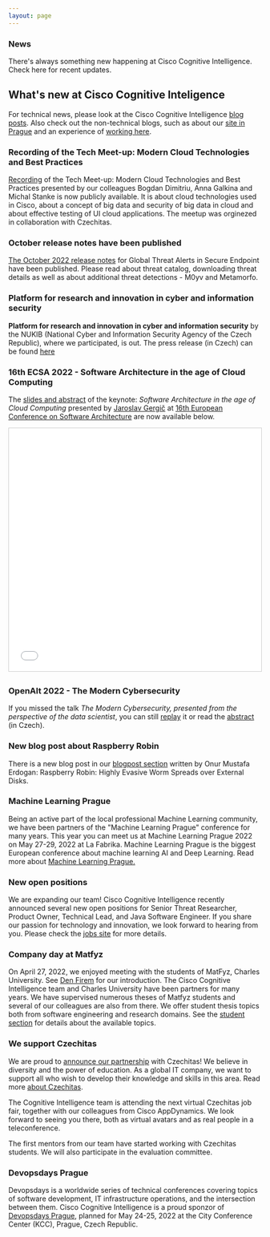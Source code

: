 ```yaml
---
layout: page
---
```


<script>
    import Banner from '../lib/Banner.svelte';
    import Section from '../lib/Section.svelte';
</script>

<Banner img="img/banner-news.jpg">

### News

There's always something new happening at Cisco Cognitive Intelligence.
Check here for recent updates. 

</Banner>

<Section>


# What's new at Cisco Cognitive Inteligence

For technical news, please look at the Cisco Cognitive Intelligence [blog posts](https://blogs.cisco.com/tag/cognitive-intelligence). Also check out the non-technical blogs, such as about our [site in Prague](https://blogs.cisco.com/wearecisco/getting-to-know-cisco-prague) and an experience of [working here](https://blogs.cisco.com/wearecisco/how-cisco-boosted-my-confidence).

### Recording of the Tech Meet-up: Modern Cloud Technologies and Best Practices
[Recording](https://youtu.be/bPiTuTfYM_w) of the Tech Meet-up: Modern Cloud Technologies and Best Practices presented by our colleagues Bogdan Dimitriu, Anna Galkina and Michal Stanke is now publicly available.
It is about cloud technologies used in Cisco, about a concept of big data and security of big data in cloud and about effective testing of UI cloud applications. The meetup was orginezed in collaboration with Czechitas.

### October release notes have been published
[The October 2022 release notes](https://www.cisco.com/c/en/us/td/docs/security/amp/endpoints/global-threat-alerts-in-secure-endpoint/m_oct-2022.html) for Global Threat Alerts in Secure Endpoint have been 
published. Please read about threat catalog, downloading threat details as well as about additional threat detections - M0yv and Metamorfo.

### Platform for research and innovation in cyber and information security 
**Platform for research and innovation in cyber and information security** by the NUKIB (National Cyber and Information Security Agency of the Czech Republic), where we participated, is out. The press release (in Czech) can be found [here](https://www.nukib.cz/cs/infoservis/aktuality/1891-v-brne-se-setkali-clenove-platformy-k-vyzkumu-a-vyvoji-v-kyberneticke-a-informacni-bezpecnosti/)


### 16th ECSA 2022 - Software Architecture in the age of Cloud Computing
The [slides and abstract](https://www.slideshare.net/jgergic/software-architecture-in-the-age-of-cloud-computing) of the keynote: _Software Architecture in the age of Cloud Computing_  presented by [Jaroslav Gergič](https://www.slideshare.net/jgergic) at  [16th European Conference on Software Architecture](https://www.h-cloud.eu/event/16th-european-conference-on-software-architecture/) are now available below.  
<iframe src="//www.slideshare.net/slideshow/embed_code/key/cWsehTmsCKYFCb" width="595" height="485" frameborder="0" marginwidth="0" marginheight="0" scrolling="no" style="border:1px solid #CCC; border-width:1px; margin-bottom:5px; max-width: 100%;" allowfullscreen> </iframe> 

### OpenAlt 2022 - The Modern Cybersecurity
If you missed the talk _The Modern Cybersecurity, presented from the perspective of the data scientist_, you can still [replay](https://youtu.be/u2nKV4l6jqU?t=12073) it or read the [abstract](https://www.openalt.cz/2022/program_detail.php#event_40) (in Czech).

### New blog post about Raspberry Robin
There is a new blog post in our [blogpost section](https://blogs.cisco.com/tag/cognitive-intelligence) written by Onur Mustafa Erdogan: Raspberry Robin: Highly Evasive Worm Spreads over External Disks.

### Machine Learning Prague
Being an active part of the local professional Machine Learning community, we have been partners of the "Machine Learning Prague" conference for many years. This year you can meet us at Machine Learning Prague 2022 on May 27-29, 2022 at La Fabrika. Machine Learning Prague is the biggest European conference about machine learning AI and Deep Learning. Read more about 
[Machine Learning Prague.](https://www.mlprague.com/#partners)

### New open positions
We are expanding our team! Cisco Cognitive Intelligence recently announced several new open positions for Senior Threat Researcher, Product Owner, Technical Lead, and Java Software Engineer. If you share our passion for technology and innovation, we look forward to hearing from you. 
Please check the [jobs site](https://jobs.cisco.com/jobs/SearchJobs/cognitiveintelligence) for more details.

### Company day at Matfyz
On April 27, 2022, we enjoyed meeting with the students of MatFyz, Charles University. See [Den Firem](https://dnyfirem.matfyz.cz/katalog) for our introduction. The Cisco Cognitive Intelligence team and Charles University have been partners for many years. We have supervised numerous theses of Matfyz students and several of our colleagues are also from there. We offer student thesis topics both from software engineering and research domains. See the [student section](https://cognitive-intelligence.github.io/cognitive-web/#/students) for details about the available topics.

### We support Czechitas
We are proud to [announce our partnership](https://www.cisco.com/c/cs_cz/training-events/appdynamics/support-czechitas.html) with Czechitas! We believe in diversity and the power of education. As a global IT company, we want to support all who wish to develop their knowledge and skills in this area. Read more [about Czechitas](https://www.czechitas.cz/en/about-czechitas).

The Cognitive Intelligence team is attending the next virtual Czechitas job fair, together with our colleagues from Cisco AppDynamics. We look forward to seeing you there, both as virtual avatars and as real people in a teleconference.

The first mentors from our team have started working with Czechitas students. We will also participate in the evaluation committee.

### Devopsdays Prague
Devopsdays is a worldwide series of technical conferences covering topics of software development, IT infrastructure operations, and the intersection between them. Cisco Cognitive Intelligence is a proud sponzor of [Devopsdays Prague](https://devopsdays.org/events/2022-prague/welcome/), planned for May 24-25, 2022 at the City Conference Center (KCC), Prague, Czech Republic.


</Section>

